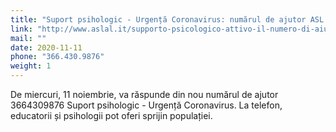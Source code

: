 ```yaml
---
title: "Suport psihologic - Urgență Coronavirus: numărul de ajutor ASL AL este din nou activ"
link: "http://www.aslal.it/supporto-psicologico-attivo-il-numero-di-aiuto-asl-al"
mail: ""
date: 2020-11-11
phone: "366.430.9876"
weight: 1
---
```


De miercuri, 11 noiembrie, va răspunde din nou numărul de ajutor 3664309876 Suport psihologic - Urgență Coronavirus. La telefon, educatorii și psihologii pot oferi sprijin populației.